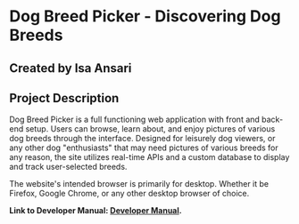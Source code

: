 # Dog Breed Picker - Discovering Dog Breeds

## Created by Isa Ansari

## Project Description

Dog Breed Picker is a full functioning web application with front and back-end setup. Users can browse, learn about, and enjoy pictures of various dog breeds through the interface. Designed for leisurely dog viewers, or any other dog "enthusiasts" that may need pictures of various breeds for any reason, the site utilizes real-time APIs and a custom database to display and track user-selected breeds. 

The website's intended browser is primarily for desktop. Whether it be Firefox, Google Chrome, or any other desktop browser of choice. 

**Link to Developer Manual: [Developer Manual](#developer-manual).**
